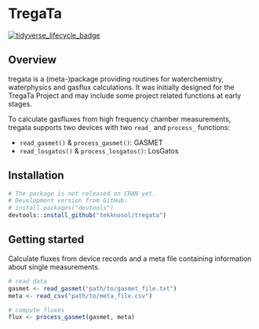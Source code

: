 
<!-- README.md is generated from README.Rmd. Please edit that file -->
TregaTa
=======

[![tidyverse\_lifecycle\_badge](https://img.shields.io/badge/lifecycle-experimental-orange.svg)](https://www.tidyverse.org/lifecycle/#experimental)

Overview
--------

tregata is a (meta-)package providing routines for waterchemistry, waterphysics and gasflux calculations. It was initially designed for the TregaTa Project and may include some project related functions at early stages.

To calculate gasfluxes from high frequency chamber measurements, tregata supports two devices with two `read_` and `process_` functions:

-   `read_gasmet()` & `process_gasmet()`: GASMET
-   `read_losgatos()` & `process_losgatos()`: LosGatos

Installation
------------

``` r
# The package is not released on CRAN yet.
# Development version from GitHub:
# install.packages("devtools")
devtools::install_github("tekknosol/tregata")
```

Getting started
---------------

Calculate fluxes from device records and a meta file containing information about single measurements.

``` r
# read data
gasmet <- read_gasmet("path/to/gasmet_file.txt")
meta <- read_csv("path/to/meta_file.csv")

# compute fluxes
flux <- process_gasmet(gasmet, meta)
```
